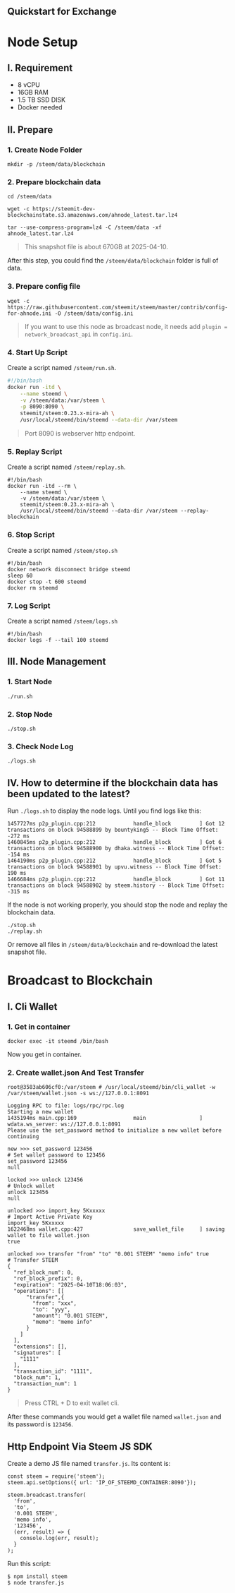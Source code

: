 Quickstart for Exchange
-----------------------

# Node Setup

## I. Requirement

* 8 vCPU
* 16GB RAM
* 1.5 TB SSD DISK
* Docker needed

## II. Prepare

### 1. Create Node Folder

```
mkdir -p /steem/data/blockchain
```

### 2. Prepare blockchain data

```
cd /steem/data

wget -c https://steemit-dev-blockchainstate.s3.amazonaws.com/ahnode_latest.tar.lz4

tar --use-compress-program=lz4 -C /steem/data -xf ahnode_latest.tar.lz4
```

> This snapshot file is about 670GB at 2025-04-10.

After this step, you could find the `/steem/data/blockchain` folder is full of data.

### 3. Prepare config file

```
wget -c https://raw.githubusercontent.com/steemit/steem/master/contrib/config-for-ahnode.ini -O /steem/data/config.ini
```
> If you want to use this node as broadcast node, it needs add `plugin = network_broadcast_api` in `config.ini`.

### 4. Start Up Script

Create a script named `/steem/run.sh`.
```run.sh
#!/bin/bash
docker run -itd \
    --name steemd \
    -v /steem/data:/var/steem \
    -p 8090:8090 \
    steemit/steem:0.23.x-mira-ah \
    /usr/local/steemd/bin/steemd --data-dir /var/steem
```
> Port 8090 is webserver http endpoint.

### 5. Replay Script

Create a script named `/steem/replay.sh`.
```
#!/bin/bash
docker run -itd --rm \
    --name steemd \
    -v /steem/data:/var/steem \
    steemit/steem:0.23.x-mira-ah \
    /usr/local/steemd/bin/steemd --data-dir /var/steem --replay-blockchain
```

### 6. Stop Script

Create a script named `/steem/stop.sh`
```
#!/bin/bash
docker network disconnect bridge steemd
sleep 60
docker stop -t 600 steemd
docker rm steemd
```

### 7. Log Script

Create a script named `/steem/logs.sh`
```
#!/bin/bash
docker logs -f --tail 100 steemd
```

## III. Node Management
### 1. Start Node
```
./run.sh
```
### 2. Stop Node
```
./stop.sh
```
### 3. Check Node Log
```
./logs.sh
```

## IV. How to determine if the blockchain data has been updated to the latest?

Run `./logs.sh` to display the node logs. Until you find logs like this:

```
1457727ms p2p_plugin.cpp:212            handle_block         ] Got 12 transactions on block 94588899 by bountyking5 -- Block Time Offset: -272 ms
1460845ms p2p_plugin.cpp:212            handle_block         ] Got 6 transactions on block 94588900 by dhaka.witness -- Block Time Offset: -154 ms
1464190ms p2p_plugin.cpp:212            handle_block         ] Got 5 transactions on block 94588901 by upvu.witness -- Block Time Offset: 190 ms
1466684ms p2p_plugin.cpp:212            handle_block         ] Got 11 transactions on block 94588902 by steem.history -- Block Time Offset: -315 ms
```

If the node is not working properly, you should stop the node and replay the blockchain data.
```
./stop.sh
./replay.sh
```

Or remove all files in `/steem/data/blockchain` and re-download the latest snapshot file.

# Broadcast to Blockchain

## I. Cli Wallet

### 1. Get in container

```
docker exec -it steemd /bin/bash
```

Now you get in container.

### 2. Create wallet.json And Test Transfer

```
root@3583ab606cf0:/var/steem # /usr/local/steemd/bin/cli_wallet -w /var/steem/wallet.json -s ws://127.0.0.1:8091

Logging RPC to file: logs/rpc/rpc.log
Starting a new wallet
1435194ms main.cpp:169                  main                 ] wdata.ws_server: ws://127.0.0.1:8091
Please use the set_password method to initialize a new wallet before continuing

new >>> set_password 123456                                                                  # Set wallet password to 123456
set_password 123456
null

locked >>> unlock 123456                                                                     # Unlock wallet
unlock 123456
null

unlocked >>> import_key 5Kxxxxx                                                              # Import Active Private Key
import_key 5Kxxxxx
1622468ms wallet.cpp:427                save_wallet_file     ] saving wallet to file wallet.json
true

unlocked >>> transfer "from" "to" "0.001 STEEM" "memo info" true                             # Transfer STEEM
{
  "ref_block_num": 0,
  "ref_block_prefix": 0,
  "expiration": "2025-04-10T18:06:03",
  "operations": [[
      "transfer",{
        "from": "xxx",
        "to": "yyy",
        "amount": "0.001 STEEM",
        "memo": "memo info"
      }
    ]
  ],
  "extensions": [],
  "signatures": [
    "1111"
  ],
  "transaction_id": "1111",
  "block_num": 1,
  "transaction_num": 1
}
```

> Press CTRL + D to exit wallet cli.

After these commands you would get a wallet file named `wallet.json` and its password is `123456`.

## Http Endpoint Via Steem JS SDK

Create a demo JS file named `transfer.js`. Its content is:

```
const steem = require('steem');
steem.api.setOptions({ url: 'IP_OF_STEEMD_CONTAINER:8090'});

steem.broadcast.transfer(
  'from',
  'to',
  '0.001 STEEM',
  'memo info',
  '123456',
  (err, result) => {
    console.log(err, result);
  }
);
```

Run this script:

```
$ npm install steem
$ node transfer.js
```
